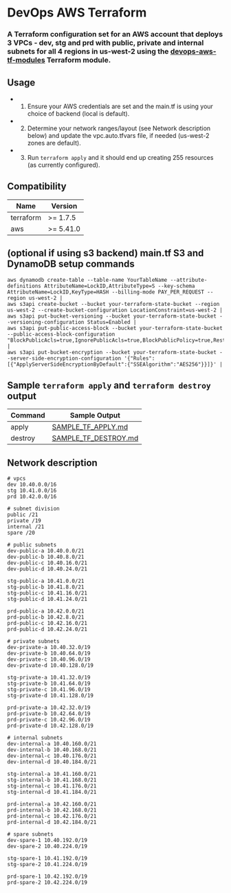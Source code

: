 # DevOps AWS Terraform
### A Terraform configuration set for an AWS account that deploys 3 VPCs - dev, stg and prd with public, private and internal subnets for all 4 regions in us-west-2 using the [devops-aws-tf-modules](https://github.com/bshehram/devops-aws-tf-modules) Terraform module.

## Usage

- 1. Ensure your AWS credentials are set and the main.tf is using your choice of backend (local is default).
- 2. Determine your network ranges/layout (see Network description below) and update the vpc.auto.tfvars file, if needed (us-west-2 zones are default).
- 3. Run `terraform apply` and it should end up creating 255 resources (as currently configured).

## Compatibility

| Name | Version |
|------|---------|
| terraform | >= 1.7.5 |
| aws | >= 5.41.0 |

## (optional if using s3 backend) main.tf S3 and DynamoDB setup commands

```
aws dynamodb create-table --table-name YourTableName --attribute-definitions AttributeName=LockID,AttributeType=S --key-schema AttributeName=LockID,KeyType=HASH --billing-mode PAY_PER_REQUEST --region us-west-2 |
aws s3api create-bucket --bucket your-terraform-state-bucket --region us-west-2 --create-bucket-configuration LocationConstraint=us-west-2 |
aws s3api put-bucket-versioning --bucket your-terraform-state-bucket --versioning-configuration Status=Enabled |
aws s3api put-public-access-block --bucket your-terraform-state-bucket --public-access-block-configuration "BlockPublicAcls=true,IgnorePublicAcls=true,BlockPublicPolicy=true,RestrictPublicBuckets=true" |
aws s3api put-bucket-encryption --bucket your-terraform-state-bucket --server-side-encryption-configuration '{"Rules":[{"ApplyServerSideEncryptionByDefault":{"SSEAlgorithm":"AES256"}}]}' |
```

## Sample `terraform apply` and `terraform destroy` output

| Command | Sample Output |
|---------|---------------|
| apply   | [SAMPLE_TF_APPLY.md](SAMPLE_TF_APPLY.md) |
| destroy | [SAMPLE_TF_DESTROY.md](SAMPLE_TF_DESTROY.md) |

## Network description

```
# vpcs
dev 10.40.0.0/16
stg 10.41.0.0/16
prd 10.42.0.0/16

# subnet division
public /21 
private /19
internal /21
spare /20

# public subnets
dev-public-a 10.40.0.0/21
dev-public-b 10.40.8.0/21
dev-public-c 10.40.16.0/21
dev-public-d 10.40.24.0/21

stg-public-a 10.41.0.0/21
stg-public-b 10.41.8.0/21
stg-public-c 10.41.16.0/21
stg-public-d 10.41.24.0/21

prd-public-a 10.42.0.0/21
prd-public-b 10.42.8.0/21
prd-public-c 10.42.16.0/21
prd-public-d 10.42.24.0/21

# private subnets
dev-private-a 10.40.32.0/19
dev-private-b 10.40.64.0/19
dev-private-c 10.40.96.0/19
dev-private-d 10.40.128.0/19

stg-private-a 10.41.32.0/19
stg-private-b 10.41.64.0/19
stg-private-c 10.41.96.0/19
stg-private-d 10.41.128.0/19

prd-private-a 10.42.32.0/19
prd-private-b 10.42.64.0/19
prd-private-c 10.42.96.0/19
prd-private-d 10.42.128.0/19

# internal subnets
dev-internal-a 10.40.160.0/21
dev-internal-b 10.40.168.0/21
dev-internal-c 10.40.176.0/21
dev-internal-d 10.40.184.0/21

stg-internal-a 10.41.160.0/21
stg-internal-b 10.41.168.0/21
stg-internal-c 10.41.176.0/21
stg-internal-d 10.41.184.0/21

prd-internal-a 10.42.160.0/21
prd-internal-b 10.42.168.0/21
prd-internal-c 10.42.176.0/21
prd-internal-d 10.42.184.0/21

# spare subnets
dev-spare-1 10.40.192.0/19
dev-spare-2 10.40.224.0/19

stg-spare-1 10.41.192.0/19
stg-spare-2 10.41.224.0/19

prd-spare-1 10.42.192.0/19
prd-spare-2 10.42.224.0/19
```
